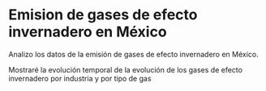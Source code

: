 # Emision de gases de efecto invernadero en México
Analizo los datos de la emisión de gases de efecto invernadero en México.  

Mostraré la evolución temporal de la evolución de los gases de efecto invernadero
por industria y por tipo de gas
